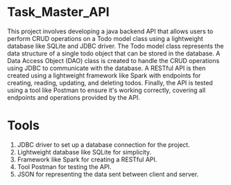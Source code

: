 # Task_Master_API

This project involves developing a java backend API that allows users to perform CRUD operations on a Todo model class using a lightweight database like SQLite and JDBC driver. The Todo model class represents the data structure of a single todo object that can be stored in the database. A Data Access Object (DAO) class is created to handle the CRUD operations using JDBC to communicate with the database. A RESTful API is then created using a lightweight framework like Spark with endpoints for creating, reading, updating, and deleting todos. Finally, the API is tested using a tool like Postman to ensure it's working correctly, covering all endpoints and operations provided by the API.

# Tools

1. JDBC driver to set up a database connection for the project.
2. Lightweight database like SQLite for simplicity.
3. Framework like Spark for creating a RESTful API.
4. Tool Postman for testing the API.
5. JSON for representing the data sent between client and server.


